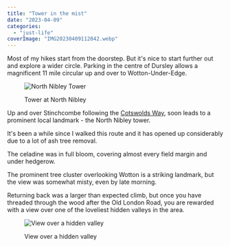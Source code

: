 ```yaml
---
title: "Tower in the mist"
date: "2023-04-09"
categories: 
  - "just-life"
coverImage: "IMG20230409112042.webp"
---
```


Most of my hikes start from the doorstep. But it's nice to start further out and explore a wider circle. Parking in the centre of Dursley allows a magnificent 11 mile circular up and over to Wotton-Under-Edge.

<figure>

![North Nibley Tower](images/IMG20230409104603-781x1024.webp)

<figcaption>

Tower at North Nibley

</figcaption>

</figure>

Up and over Stinchcombe following the [Cotswolds Way](https://www.nationaltrail.co.uk/en_GB/trails/cotswold-way/), soon leads to a prominent local landmark - the North Nibley tower.

It's been a while since I walked this route and it has opened up considerably due to a lot of ash tree removal.

The celadine was in full bloom, covering almost every field margin and under hedgerow.

The prominent tree cluster overlooking Wotton is a striking landmark, but the view was somewhat misty, even by late morning.

Returning back was a larger than expected climb, but once you have threaded through the wood after the Old London Road, you are rewarded with a view over one of the loveliest hidden valleys in the area.

<figure>

![View over a hidden valley](images/IMG20230409130847-1024x432.webp)

<figcaption>

View over a hidden valley

</figcaption>

</figure>

